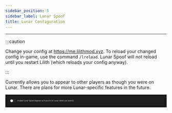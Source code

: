 ```yaml
---
sidebar_position: 5
sidebar_label: Lunar Spoof
title: Lunar Configuration
---
```


---

:::caution

Change your config at https://me.lilithmod.xyz. To reload your changed config in-game, use the command `/lreload`. Lunar Spoof will not reload until you restart Lilith (which reloads your config anyway).

:::

Currently allows you to appear to other players as though you were on Lunar. There are plans for more Lunar-specific features in the future.

![Lunar Spoof](./lunar_spoof.png)